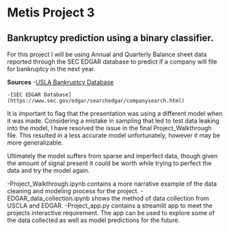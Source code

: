 # Metis Project 3
## Bankruptcy prediction using a binary classifier.

For this project I will be using Annual and Quarterly Balance sheet data reported through the SEC EDGAR database to predict if a company will file for bankruptcy in the next year.

**Sources**
	-[USLA Bankruptcy Database](https://lopucki.law.ucla.edu/spreadsheet.htm)
	
	-[SEC EDGAR Database](https://www.sec.gov/edgar/searchedgar/companysearch.html)

It is important to flag that the presentation was using a different model when it was made. Considering a mistake in sampling that led to test data leaking into the model, I have resolved the issue in the final Project_Walkthrough file. This resulted in a less accurate model unfortunately, however it may be more generalizable.

Ultimately the model suffers from sparse and imperfect data, though given the amount of signal present it could be worth while trying to perfect the data and try the model again.

-Project_Walkthrough.ipynb contains a more narrative example of the data cleaning and modeling process for the project.
-EDGAR_data_collection.ipynb shows the method of data collection from USCLA and EDGAR.
-Project_app.py contains a streamlit app to meet the projects interactive requirement. The app can be used to explore some of the data collected as well as model predictions for the future.
